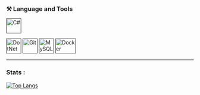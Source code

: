 ### ⚒️ Language and Tools

<p align="left">
<a href="" target="_blank" rel="noreferrer"><img src="https://github.com/dheereshagrwal/colored-icons/blob/master/public/icons/csharp/csharp.svg" width="40" height="40" alt="C#" /></a>

<a href="" target="_blank" rel="noreferrer"><img src="https://github.com/dotnet/brand/blob/main/logo/dotnet-logo.svg" width="40" height="40" alt="DotNet" /></a>
<a href="" target="_blank" rel="noreferrer"><img src="https://github.com/dheereshagrwal/colored-icons/blob/master/public/icons/git/git.svg" width="40" height="40" alt="Git" /></a>
<a href="" target="_blank" rel="noreferrer"><img src="https://github.com/dheereshagrwal/colored-icons/blob/master/public/icons/mysql/mysql.svg" width="40" height="40" alt="MySQL" /></a>
<a href="" target="_blank" rel="noteferrer"><img src="https://github.com/dheereshagrwal/colored-icons/blob/master/public/icons/docker/docker.webp" width=55 height=40 alt="Docker"/></a>
</p>

---
### Stats :
[![Top Langs](https://github-readme-stats.vercel.app/api/top-langs/?username=Ri4Flaice&layout=donut-vertical&theme=transparent)](https://github.com/anuraghazra/github-readme-stats)
